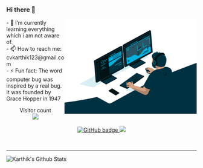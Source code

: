 ### Hi there 👋
<img align="right" alt="GIF" src="https://github.com/cvkarthik/cvkarthik/blob/master/code.gif" width="350" height="250" />
- 🌱 I’m currently learning everything which i am not aware of.<br/>
- 📫 How to reach me: cvkarthik123@gmail.com <br/>
- ⚡ Fun fact: The word computer bug was inspired by a real bug. It was founded by Grace Hopper in 1947 <br/>

<!--
**cvkarthik/cvkarthik** is a ✨ _special_ ✨ repository because its `README.md` (this file) appears on your GitHub profile.

Here are some ideas to get you started:

- 🔭 I’m currently working on ...
- 🌱 I’m currently learning anything that i don't know.
- 👯 I’m looking to collaborate on ...
- 🤔 I’m looking for help with ...
- 💬 Ask me about ...
- 📫 How to reach me: ...
- 😄 Pronouns: ...
- ⚡ Fun fact: The word computer “bug” was inspired by a real bug. It was founded by Grace Hopper in 1947.
-->
<p align="center"> 
  Visitor count<br>
  <img src="https://profile-counter.glitch.me/cvkarthik/count.svg" />
</p>

<p align="center">
  <a href="https://github.com/cvkarthik?tab=followers">
    <img src="https://img.shields.io/github/followers/cvkarthik?label=Followers&logo=GitHub&style=for-the-badge" alt="GitHub badge" />
  </a>
  <a href="http://twitter.com/Im_karthik9">
    <img src="https://img.shields.io/twitter/follow/Im_karthik9?label=Twitter&logo=twitter&style=for-the-badge" />
  </a>
</p>

<!-- ### Connect with me: -->

<br />

---
<p align="center">
   <img align="left" alt="Karthik's Github Stats" src="https://github-readme-stats.vercel.app/api?username=cvkarthik&show_icons=true&hide_border=true" />
</p>
